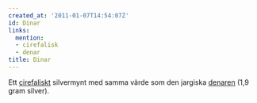 ```yaml
---
created_at: '2011-01-07T14:54:07Z'
id: Dinar
links:
  mention:
  - cirefalisk
  - denar
title: Dinar
---
```


Ett [cirefaliskt] silvermynt med samma värde som den jargiska [denaren] (1,9 gram silver).

  [cirefaliskt]: cirefalisk
  [denaren]: denar